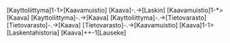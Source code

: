 [Kayttoliittyma]1-1>[Kaavamuistio]
[Kaava]-.->[Laskin]
[Kaavamuistio]1-*>[Kaava]
[Kayttoliittyma]-.->[Kaava]
[Kayttoliittyma]-.->[Tietovarasto]
[Tietovarasto]-.->[Kaava]
[Tietovarasto]-.->[Kaavamuistio]
[Kaava]1-1>[Laskentahistoria]
[Kaava]++-1[Lauseke]